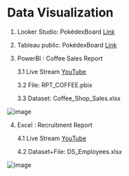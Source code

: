 # Data Visualization
1. Looker Studio: PokédexBoard [Link](https://lookerstudio.google.com/reporting/25d65709-623e-4080-92c8-8fccf7269471)

2. Tableau public: PokédexBoard [Link](https://public.tableau.com/views/PokdexBoard/Pokdex_1?:language=en-US&publish=yes&:sid=&:redirect=auth&:display_count=n&:origin=viz_share_link)

3. PowerBI : Coffee Sales Report
   
   3.1 Live Stream [YouTube](https://youtube.com/live/cjnP3JM_UEU)
   
   3.2 File:  RPT_COFFEE.pbix
   
   3.3 Dataset: Coffee_Shop_Sales.xlsx

![image](https://github.com/user-attachments/assets/ddda9716-dd74-4c65-bd9e-4522ed1c6f1d)

4. Excel : Recruitment Report
   
   4.1 Live Stream [YouTube](https://youtube.com/live/cjnP3JM_UEU)
   
   4.2 Dataset+File:  DS_Employees.xlsx

![image](https://github.com/user-attachments/assets/ffe6c49d-10b5-4db7-9d2e-d0d2ef75c2d1)
